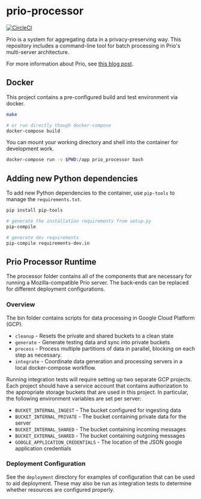# prio-processor

[![CircleCI](https://circleci.com/gh/mozilla/prio-processor.svg?style=svg)](https://circleci.com/gh/mozilla/prio-processor)

Prio is a system for aggregating data in a privacy-preserving way. This
repository includes a command-line tool for batch processing in Prio's
multi-server architecture.

For more information about Prio, see [this blog
post](https://hacks.mozilla.org/2018/10/testing-privacy-preserving-telemetry-with-prio/).

## Docker

This project contains a pre-configured build and test environment via docker.

```bash
make

# or run directly though docker-compose
docker-compose build
```

You can mount your working directory and shell into the container for
development work.

```bash
docker-compose run -v $PWD:/app prio_processor bash
```

## Adding new Python dependencies

To add new Python dependencies to the container, use `pip-tools` to manage the
`requirements.txt`.

```bash
pip install pip-tools

# generate the installation requirements from setup.py
pip-compile

# generate dev requirements
pip-compile requirements-dev.in
```

## Prio Processor Runtime

The processor folder contains all of the components that are necessary for
running a Mozilla-compatible Prio server. The back-ends can be replaced for
different deployment configurations.

### Overview

The bin folder contains scripts for data processing in Google Cloud Platform
(GCP).

- `cleanup` - Resets the private and shared buckets to a clean state
- `generate` - Generate testing data and sync into private buckets
- `process` - Process multiple partitions of data in parallel, blocking on each
  step as necessary.
- `integrate` - Coordinate data generation and processing servers in a local
  docker-compose workflow.

Running integration tests will require setting up two separate GCP projects.
Each project should have a service account that contains authorization to the
appropriate storage buckets that are used in this project. In particular, the
following environment variables are set per server:

- `BUCKET_INTERNAL_INGEST` - The bucket configured for ingesting data
- `BUCKET_INTERNAL_PRIVATE` - The bucket containing private data for the server
- `BUCKET_INTERNAL_SHARED` - The bucket containing incoming messages
- `BUCKET_EXTERNAL_SHARED` - The bucket containing outgoing messages
- `GOOGLE_APPLICATION_CREDENTIALS` - The location of the JSON google application
  credentials

### Deployment Configuration

See the `deployment` directory for examples of configuration that can be used to
aid deployment. These may also be run as integration tests to determine whether
resources are configured properly.

